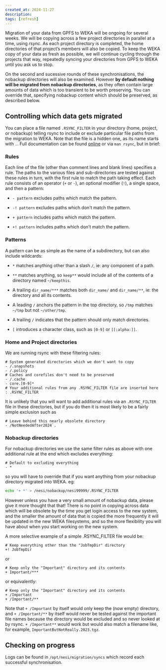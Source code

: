 ```yaml
---
created_at: 2024-11-27
description: 
tags: [refresh]
---
```


Migration of your data from GPFS to WEKA will be ongoing for several weeks.
We will be copying across a few project directories in parallel at a time, using _rsync_.
As each project directory is completed, the home directories of that project’s members will also be copied.
To keep the WEKA copy of your data as fresh as possible, we will continue cycling through the projects that way, repeatedly syncing your directories from GPFS to WEKA until you ask us to stop.

On the second and sucessive rounds of these synchronisations, the nobackup directories will also be examined. However **by default nothing will be migrated from nobackup directories**, as they often contain large amounts of data which is too transient to be worth preserving. You can override that, specifying nobackup content which should be preserved, as described below. 

## Controlling which data gets migrated

You can place a file named `.RSYNC_FILTER` in your directory (home, project, or nobackup) telling rsync to include or exclude particular file paths from the migration to WEKA.  Note that the file is a hidden one, as its name starts with `.`. Full documentation can be found [online](https://www.man7.org/linux/man-pages/man1/rsync.1.html#FILTER_RULES) or via `man rsync`, but in brief:

### Rules

Each line of the file (other than comment lines and blank lines) specifies a rule.  The paths to the various files and sub-directories are tested against these rules in turn, with the first rule to match the path taking effect.  Each rule consists of an operator (`+` or `-`), an optional modifier (`!`), a single space, and then a pattern:

- `- pattern` excludes paths which match the pattern.

- `-! pattern` excludes paths which don't match the pattern.

- `+ pattern` includes paths which match the pattern.

- `+! pattern` includes paths which don't match the pattern.

### Patterns

A pattern can be as simple as the name of a subdirectory, but can also include wildcards:

- `*` matches anything other than a slash `/`, ie: any component of a path.

- `**` matches anything, so `keep**` would include all of the contents of a directory named `~/keepthis`.

- A trailing `dir_name/***` matches both `dir_name/` and `dir_name/**`, ie: the directory and all its contents.

- A leading `/` anchors the pattern in the top directory, so  `/tmp` matches `~/tmp` but not `~/other/tmp`.

- A trailing `/` indicates that the pattern should only match directories.

- `[` introduces a character class, such as `[0-9]` or `[[:alpha:]]`.

### Home and Project directories

We are running rsync with these filtering rules:

```rsync
# System generated directories which we don't want to copy
- /.snapshots
- /.policy
# Caches and corefiles don't need to be preserved
- /.cache
- core.[0-9]*
# Your additional rules from any .RSYNC_FILTER file are inserted here
: .RSYNC_FILTER
```

It is unlikely that you will want to add additional rules via an `.RSYNC_FILTER` file in these directories, but if you do then it is most likely to be a fairly simple exclusion such as

```rsync
# Leave behind this nearly obsolete directory
- /NotNeededAfter2024`.
```

### Nobackup directories

For nobackup directories we use the same filter rules as above with one additional rule at the end which excludes everything:

```rsync
# Default to excluding everything
- *
```

so you will have to override that if you want anything from your nobackup directory migrated into WEKA. eg:

```sh
echo '+ *' > /nesi/nobackup/nesi99999/.RSYNC_FILTER
```

However unless you have a very small amount of nobackup data, please give it more thought that that!  There is no point in copying across data which will be obsolete by the time you get login access to the new system, and the smaller the amount of data that is copied the more frequently it will be updated in the new WEKA filesystems, and so the more flexibility you will have about when you start working on the new system.

A more selective example of a simple .RSYNC_FILTER file would be:

```rsync
# Keep everything other than the "JobTmpDir" directory
+! JobTmpDir
```

or

```rsync
# Keep only the "Important" directory and its contents
+ Important/***
```

or equivalently:

```rsync
# Keep only the "Important" directory and its contents
+ /Important
+ /Important/**
```

Note that `+ /Important` by itself would only keep the (now empty) directory, and `+ /Important/**` by itself would never be tested against the important file names because the directory would be excluded and so never looked at by rsync.  `+ /Important**` would work but would also match a filename like, for example, `ImportantButNotReally.2023.tgz`.

## Checking on progress

Logs can be found in `/opt/nesi/migration/syncs` which record each successful synchronisation.  
